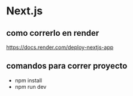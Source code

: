 # Next.js


## como correrlo en render
https://docs.render.com/deploy-nextjs-app


## comandos para correr proyecto
- npm install
- npm run dev